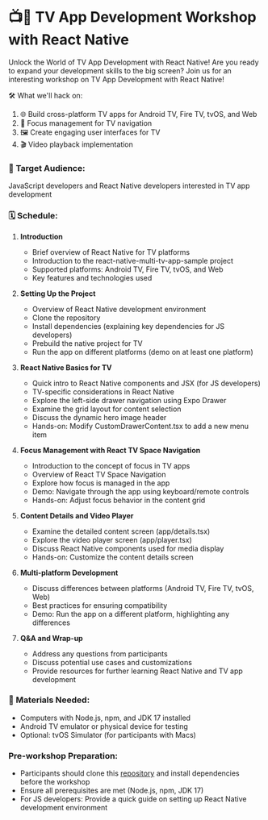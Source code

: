 # 📺🚀 TV App Development Workshop with React Native

Unlock the World of TV App Development with React Native!
Are you ready to expand your development skills to the big screen? Join us for an interesting workshop on TV App Development with React Native!

🛠️ What we'll hack on:

   1. 🌐 Build cross-platform TV apps for Android TV, Fire TV, tvOS, and Web
   2. 🎯 Focus management for TV navigation
   3. 🖼️ Create engaging user interfaces for TV
   4. 🎬 Video playback implementation

### 👥 Target Audience: 
JavaScript developers and React Native developers interested in TV app development

### 🗓️ Schedule:

1. **Introduction**
   - Brief overview of React Native for TV platforms
   - Introduction to the react-native-multi-tv-app-sample project
   - Supported platforms: Android TV, Fire TV, tvOS, and Web
   - Key features and technologies used

2. **Setting Up the Project**
   - Overview of React Native development environment
   - Clone the repository
   - Install dependencies (explaining key dependencies for JS developers)
   - Prebuild the native project for TV
   - Run the app on different platforms (demo on at least one platform)

3. **React Native Basics for TV**
   - Quick intro to React Native components and JSX (for JS developers)
   - TV-specific considerations in React Native
   - Explore the left-side drawer navigation using Expo Drawer
   - Examine the grid layout for content selection
   - Discuss the dynamic hero image header
   - Hands-on: Modify CustomDrawerContent.tsx to add a new menu item

4. **Focus Management with React TV Space Navigation**
   - Introduction to the concept of focus in TV apps
   - Overview of React TV Space Navigation
   - Explore how focus is managed in the app
   - Demo: Navigate through the app using keyboard/remote controls
   - Hands-on: Adjust focus behavior in the content grid

5. **Content Details and Video Player**
   - Examine the detailed content screen (app/details.tsx)
   - Explore the video player screen (app/player.tsx)
   - Discuss React Native components used for media display
   - Hands-on: Customize the content details screen

6. **Multi-platform Development**
   - Discuss differences between platforms (Android TV, Fire TV, tvOS, Web)
   - Best practices for ensuring compatibility
   - Demo: Run the app on a different platform, highlighting any differences

7. **Q&A and Wrap-up**
   - Address any questions from participants
   - Discuss potential use cases and customizations
   - Provide resources for further learning React Native and TV app development

### 🧰 Materials Needed:
- Computers with Node.js, npm, and JDK 17 installed
- Android TV emulator or physical device for testing
- Optional: tvOS Simulator (for participants with Macs)

### Pre-workshop Preparation:
- Participants should clone this [repository](https://github.com/AmazonAppDev/react-native-multi-tv-app-sample) and install dependencies before the workshop
- Ensure all prerequisites are met (Node.js, npm, JDK 17)
- For JS developers: Provide a quick guide on setting up React Native development environment
